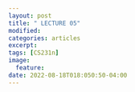 ```yaml
---
layout: post
title: " LECTURE 05"
modified:
categories: articles
excerpt:
tags: [CS231n]
image:
  feature:
date: 2022-08-18T018:050:50-04:00
---
```


